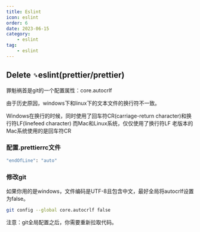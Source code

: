 ```yaml
---
title: Eslint
icon: eslint
order: 6
date: 2023-06-15
category:
    - eslint
tag:
    - eslint
---
```


## Delete `␍`eslint(prettier/prettier)

罪魁祸首是git的一个配置属性：core.autocrlf

由于历史原因，windows下和linux下的文本文件的换行符不一致。

Windows在换行的时候，同时使用了回车符CR(carriage-return character)和换行符LF(linefeed character)
而Mac和Linux系统，仅仅使用了换行符LF
老版本的Mac系统使用的是回车符CR

### 配置.prettierrc文件

```bash
"endOfLine": "auto"
```

### 修改git

如果你用的是windows，文件编码是UTF-8且包含中文，最好全局将autocrlf设置为false。

```bash
git config --global core.autocrlf false
```

注意：git全局配置之后，你需要重新拉取代码。
